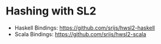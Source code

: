 # Hashing with SL2

- Haskell Bindings: https://github.com/srijs/hwsl2-haskell
- Scala Bindings: https://github.com/srijs/hwsl2-scala

